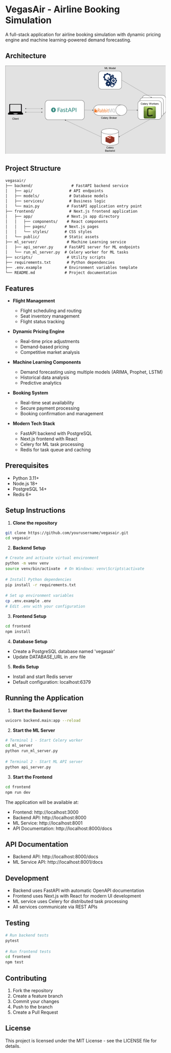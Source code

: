 # VegasAir - Airline Booking Simulation

A full-stack application for airline booking simulation with dynamic pricing engine and machine learning-powered demand forecasting.

## Architecture

![Microservice Architecture](docs/assets/img/microservice.png)

## Project Structure

```
vegasair/
├── backend/                 # FastAPI backend service
│   ├── api/                # API endpoints
│   ├── models/             # Database models
│   ├── services/           # Business logic
│   └── main.py            # FastAPI application entry point
├── frontend/               # Next.js frontend application
│   ├── app/               # Next.js app directory
│   │   ├── components/    # React components
│   │   ├── pages/        # Next.js pages
│   │   └── styles/       # CSS styles
│   └── public/           # Static assets
├── ml_server/             # Machine Learning service
│   ├── api_server.py     # FastAPI server for ML endpoints
│   └── run_ml_server.py  # Celery worker for ML tasks
├── scripts/               # Utility scripts
├── requirements.txt       # Python dependencies
├── .env.example          # Environment variables template
└── README.md             # Project documentation
```

## Features

- **Flight Management**
  - Flight scheduling and routing
  - Seat inventory management
  - Flight status tracking

- **Dynamic Pricing Engine**
  - Real-time price adjustments
  - Demand-based pricing
  - Competitive market analysis

- **Machine Learning Components**
  - Demand forecasting using multiple models (ARIMA, Prophet, LSTM)
  - Historical data analysis
  - Predictive analytics

- **Booking System**
  - Real-time seat availability
  - Secure payment processing
  - Booking confirmation and management

- **Modern Tech Stack**
  - FastAPI backend with PostgreSQL
  - Next.js frontend with React
  - Celery for ML task processing
  - Redis for task queue and caching

## Prerequisites

- Python 3.11+
- Node.js 18+
- PostgreSQL 14+
- Redis 6+

## Setup Instructions

1. **Clone the repository**
```bash
git clone https://github.com/yourusername/vegasair.git
cd vegasair
```

2. **Backend Setup**
```bash
# Create and activate virtual environment
python -m venv venv
source venv/bin/activate  # On Windows: venv\Scripts\activate

# Install Python dependencies
pip install -r requirements.txt

# Set up environment variables
cp .env.example .env
# Edit .env with your configuration
```

3. **Frontend Setup**
```bash
cd frontend
npm install
```

4. **Database Setup**
- Create a PostgreSQL database named 'vegasair'
- Update DATABASE_URL in .env file

5. **Redis Setup**
- Install and start Redis server
- Default configuration: localhost:6379

## Running the Application

1. **Start the Backend Server**
```bash
uvicorn backend.main:app --reload
```

2. **Start the ML Server**
```bash
# Terminal 1 - Start Celery worker
cd ml_server
python run_ml_server.py

# Terminal 2 - Start ML API server
python api_server.py
```

3. **Start the Frontend**
```bash
cd frontend
npm run dev
```

The application will be available at:
- Frontend: http://localhost:3000
- Backend API: http://localhost:8000
- ML Service: http://localhost:8001
- API Documentation: http://localhost:8000/docs

## API Documentation

- Backend API: http://localhost:8000/docs
- ML Service API: http://localhost:8001/docs

## Development

- Backend uses FastAPI with automatic OpenAPI documentation
- Frontend uses Next.js with React for modern UI development
- ML service uses Celery for distributed task processing
- All services communicate via REST APIs

## Testing

```bash
# Run backend tests
pytest

# Run frontend tests
cd frontend
npm test
```

## Contributing

1. Fork the repository
2. Create a feature branch
3. Commit your changes
4. Push to the branch
5. Create a Pull Request

## License

This project is licensed under the MIT License - see the LICENSE file for details. 